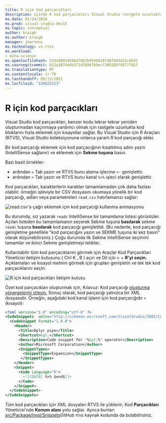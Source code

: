 ```yaml
---
title: R için kod parçacıkları
description: içinde R kod parçacıkları Visual Studio rastgele uzunluktaki kod bloklarını hızla eklemek için kısayollar sağlar ve benzer kodu tekrar tekrar yeniden oluşturmamalarına yardımcı olur.
ms.date: 01/24/2018
ms.prod: visual-studio-dev15
ms.topic: conceptual
author: kraigb
ms.author: kraigb
manager: jmartens
ms.technology: vs-rtvs
ms.workload:
- data-science
ms.openlocfilehash: 53da9805458647803b9590818748f604d32c6bd1
ms.sourcegitcommit: b12a38744db371d2894769ecf305585f9577792f
ms.translationtype: MT
ms.contentlocale: tr-TR
ms.lasthandoff: 09/13/2021
ms.locfileid: "126625323"
---
```

# <a name="code-snippets-for-r"></a>R için kod parçacıkları

Visual Studio kod parçacıkları, benzer kodu tekrar tekrar yeniden oluşturmadan kaçınmaya yardımcı olmak için rastgele uzunlukta kod bloklarını hızla eklemek için kısayollar sağlar. Bu Visual Studio için R Araçları (RTVS), Visual Studio koleksiyonuna onlarca yararlı R kod parçacığı ekler.

Bir kod parçacığı eklemek için kod parçacığının kısaltılmış adını yazın (IntelliSense sağlanır) ve eklemek için **Sekme tuşuna** basın.

Bazı basit örnekler:

- ardından `=` Tab yazın ve RTVS bunu atama işlecine `<-` genişlettir.
- ardından `>` Tab yazın ve RTVS bunu kanal `%>%` işleci olarak genişlettir.

Kod parçacıkları, karakterlerin karakter tamamlamadan çok daha fazlası olabilir. örneğin işleviyle bir CSV dosyasını okumaya yönelik bir kod parçacığı, adları veya parametreleri `read.csv` hatırlamanızı sağlar:

![read.csv'a çağrı eklemek için kod parçacığı kullanma animasyonu](media/code-snippet-expansion.gif)

Bu durumda, siz yazarak `readc` IntelliSense bir tamamlama listesi görüntüler. Açılan listeden bu tamamlamanın seçerek Sekme tuşuna **basılarak** sekme `readc` tuşuna **basılarak** kod parçacığı genişletildi. (Bu nedenle, kod parçacığı genişletme genellikle "kod parçacığını yazın ve SEKME tuşuna iki kez basın" olarak düşünebilirsiniz.) Çoğu durumda ilk Sekme IntelliSense seçimini tamamlar ve ikinci Sekme genişletmeyi tetikler.

Kullanılabilir tüm kod parçacıklarını görmek için Araçlar Kod Parçacıkları Yöneticisi iletişim kutusunu ( Ctrl K , B ) açın ve Dil için  >    +  **R'yi** **seçin.** Açıklamaları ve kısayol metnini görmek için grupları genişletin ve tek tek kod parçacıklarını seçin:

![R için kod parçacıkları iletişim kutusu](media/code-snippet-dialog.png)

Özel kod parçacıkları oluşturmak için, Kılavuz: Kod parçacığı [oluşturma yönergelerini izleyin.](../ide/walkthrough-creating-a-code-snippet.md) Sonuç olarak, kod parçacığı yalnızca bir XML dosyasıdır. Örneğin, aşağıdaki kod kanal işlemi için kod parçacığıdır `>` (kısayol):

```xml
<?xml version="1.0" encoding="utf-8" ?>
<CodeSnippets  xmlns="http://schemas.microsoft.com/VisualStudio/2005/CodeSnippet">
  <CodeSnippet Format="1.0.0">
    <Header>
      <Title>Dplyr pipe</Title>
      <Shortcut>&gt;</Shortcut>
      <Description>Code snippet for '%&gt;%' operator</Description>
      <Author>Microsoft Corporation</Author>
      <SnippetTypes>
        <SnippetType>Expansion</SnippetType>
       </SnippetTypes>
    </Header>
    <Snippet>
      <Code Language="R">
        <![CDATA[ %>% $end$]]>
      </Code>
    </Snippet>
  </CodeSnippet>
</CodeSnippets>
```

Tüm kod parçacıkları için XML dosyaları RTVS ile yüklenir; Kod **Parçacıkları** Yöneticisi'nde **Konum alanı** yolu sağlar. Ayrıca bunları [src/Package/Impl/Snippets](https://github.com/Microsoft/RTVS/tree/master/src/Package/Impl/Snippets)GitHub rtvs kaynak kodunda da bulabilirsiniz.

